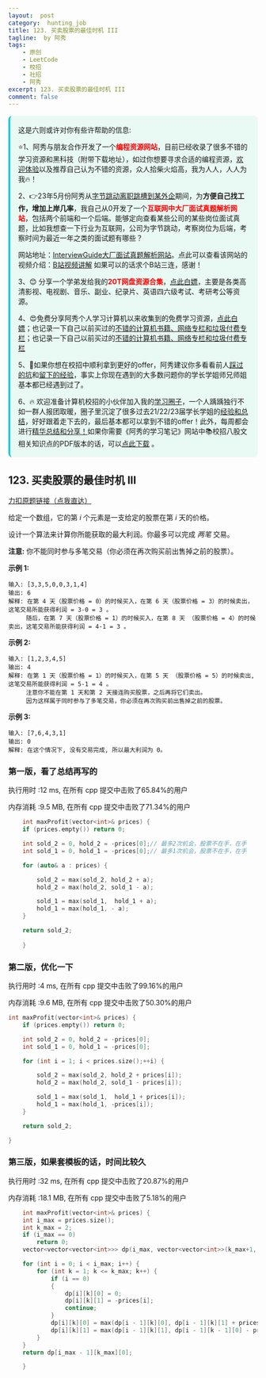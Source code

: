 ```yaml
---
layout:  post
category:  hunting_job
title: 123. 买卖股票的最佳时机 III
tagline:  by 阿秀
tags:
    - 原创
    - LeetCode
    - 校招
    - 社招
    - 阿秀
excerpt: 123. 买卖股票的最佳时机 III
comment: false
---
```






<div style="border-color: #24C6DC;
            background-color: #e9f9f3;         
            margin: 1rem 0;
        padding: .25rem 1rem;
        border-left-width: .3rem;
        border-left-style: solid;
        border-radius: .5rem;
        color: inherit;">
  <p>这是六则或许对你有些许帮助的信息:</p>
<p>⭐️1、阿秀与朋友合作开发了一个<span style="font-weight:bold;color:red">编程资源网站</span>，目前已经收录了很多不错的学习资源和黑科技（附带下载地址），如过你想要寻求合适的编程资源，<a href="https://tools.interviewguide.cn/home" style="text-decoration: underline" target="_blank">欢迎体验</a>以及推荐自己认为不错的资源，众人拾柴火焰高，我为人人，人人为我🔥！</p>  <p>2、👉23年5月份阿秀从<a style="text-decoration: underline" href="https://mp.weixin.qq.com/s/zKItpGwIkHKK4g2aOlL2rA" target="_blank">字节跳动离职跳槽到某外企</a>期间，为<span style="font-weight:bold">方便自己找工作，增加上岸几率</span>，我自己从0开发了一个<span style="font-weight:bold;color:red">互联网中大厂面试真题解析网站</span>，包括两个前端和一个后端。能够定向查看某些公司的某些岗位面试真题，比如我想查一下行业为互联网，公司为字节跳动，考察岗位为后端，考察时间为最近一年之类的面试题有哪些？
<div align="center">
</div>网站地址：<a style="text-decoration: underline" href="https://top.interviewguide.cn/" target="_blank">InterviewGuide大厂面试真题解析网站</a>。点此可以查看该网站的视频介绍：<a style="text-decoration: underline" href="https://www.bilibili.com/video/BV1f94y1C7BL" target="_blank">B站视频讲解</a>   如果可以的话求个B站三连，感谢！
  </p>3、😊
    分享一个学弟发给我的<span style="font-weight:bold;color:red">20T网盘资源合集</span>，<a style="text-decoration: underline" href="https://docs.qq.com/sheet/DY3VPVklVaFFMcUZ4?tab=9h5afr" target="_blank">点此白嫖</a>，主要是各类高清影视、电视剧、音乐、副业、纪录片、英语四六级考试、考研考公等资源。
  </p>
  <p>4、😍免费分享阿秀个人学习计算机以来收集到的免费学习资源，<a style="text-decoration: underline" href="/notes/07-resources/01-free/01-introduce.html" target="_blank">点此白嫖</a>；也记录一下自己以前买过的<a style="text-decoration: underline" href="/notes/07-resources/02-precious.html" target="_blank">不错的计算机书籍、网络专栏和垃圾付费专栏</a>；也记录一下自己以前买过的<a style="text-decoration: underline" href="/notes/07-resources/02-precious.html" target="_blank">不错的计算机书籍、网络专栏和垃圾付费专栏</a>
  </p>
  <p>5、🚀如果你想在校招中顺利拿到更好的offer，阿秀建议你多看看前人<a style="text-decoration: underline" href="https://www.yuque.com/tuobaaxiu/httmmc/npg1k81zeq4wfpyz" target="_blank">踩过的坑</a>和<a style="text-decoration: underline"  target="_blank" href="https://www.yuque.com/tuobaaxiu/httmmc/gge9ppd0mbu2d3dp">留下的经验</a>，事实上你现在遇到的大多数问题你的学长学姐师兄师姐基本都已经遇到过了。
  </p>
  <p>6、🔥 欢迎准备计算机校招的小伙伴加入我的<a  style="text-decoration: underline" href="https://www.yuque.com/tuobaaxiu/httmmc/xg0otqvc17wfx4u9" target="_blank">学习圈子</a>，一个人踽踽独行不如一群人报团取暖，圈子里沉淀了很多过去21/22/23届学长学姐的<a  style="text-decoration: underline" href="https://www.yuque.com/tuobaaxiu/httmmc/gge9ppd0mbu2d3dp" target="_blank">经验和总结</a>，好好跟着走下去的，最后基本都可以拿到不错的offer！此外，每周都会进行<a  style="text-decoration: underline" href="https://www.yuque.com/tuobaaxiu/httmmc/npg1k81zeq4wfpyz" target="_blank">精华总结和分享！</a>如果你需要《阿秀的学习笔记》网站中📚︎校招八股文相关知识点的PDF版本的话，可以<a style="text-decoration: underline" href="https://www.yuque.com/tuobaaxiu/httmmc/qs0yn66apvkzw0ps" target="_blank">点此下载</a> 。</p>   </div>


## 123. 买卖股票的最佳时机 III

[力扣原题链接（点我直达）](https://leetcode-cn.com/problems/best-time-to-buy-and-sell-stock-iii/)

给定一个数组，它的第 *i* 个元素是一支给定的股票在第 *i* 天的价格。

设计一个算法来计算你所能获取的最大利润。你最多可以完成 *两笔* 交易。

**注意:** 你不能同时参与多笔交易（你必须在再次购买前出售掉之前的股票）。

**示例 1:**

```
输入: [3,3,5,0,0,3,1,4]
输出: 6
解释: 在第 4 天（股票价格 = 0）的时候买入，在第 6 天（股票价格 = 3）的时候卖出，这笔交易所能获得利润 = 3-0 = 3 。
     随后，在第 7 天（股票价格 = 1）的时候买入，在第 8 天 （股票价格 = 4）的时候卖出，这笔交易所能获得利润 = 4-1 = 3 。
```

**示例 2:**

```
输入: [1,2,3,4,5]
输出: 4
解释: 在第 1 天（股票价格 = 1）的时候买入，在第 5 天 （股票价格 = 5）的时候卖出, 这笔交易所能获得利润 = 5-1 = 4 。   
     注意你不能在第 1 天和第 2 天接连购买股票，之后再将它们卖出。   
     因为这样属于同时参与了多笔交易，你必须在再次购买前出售掉之前的股票。
```

**示例 3:**

```
输入: [7,6,4,3,1] 
输出: 0 
解释: 在这个情况下, 没有交易完成, 所以最大利润为 0。
```





### 第一版，看了总结再写的

执行用时 :12 ms, 在所有 cpp 提交中击败了65.84%的用户

内存消耗 :9.5 MB, 在所有 cpp 提交中击败了71.34%的用户



```c++
    int maxProfit(vector<int>& prices) {
    if (prices.empty()) return 0;

	int sold_2 = 0, hold_2 = -prices[0];// 最多2次机会，股票不在手，在手
	int sold_1 = 0, hold_1 = -prices[0];// 最多1次机会，股票不在手，在手

	for (auto& a : prices) {

		sold_2 = max(sold_2, hold_2 + a);
		hold_2 = max(hold_2, sold_1 - a);

		sold_1 = max(sold_1,  hold_1 + a);
		hold_1 = max(hold_1, - a);
	}

	return sold_2;
        
    }
```









### 第二版，优化一下

执行用时 :4 ms, 在所有 cpp 提交中击败了99.16%的用户

内存消耗 :9.6 MB, 在所有 cpp 提交中击败了50.30%的用户



```c++
int maxProfit(vector<int>& prices) {
	if (prices.empty()) return 0;

	int sold_2 = 0, hold_2 = -prices[0];
	int sold_1 = 0, hold_1 = -prices[0];

	for (int i = 1; i < prices.size();++i) {

		sold_2 = max(sold_2, hold_2 + prices[i]);
		hold_2 = max(hold_2, sold_1 - prices[i]);

		sold_1 = max(sold_1,  hold_1 + prices[i]);
		hold_1 = max(hold_1, -prices[i]);
	}

	return sold_2;

}
```



### 第三版，如果套模板的话，时间比较久

执行用时 :32 ms, 在所有 cpp 提交中击败了20.87%的用户

内存消耗 :18.1 MB, 在所有 cpp 提交中击败了5.18%的用户

```c++
    int maxProfit(vector<int>& prices) {
	int i_max = prices.size();
	int k_max = 2;
	if (i_max == 0)
		return 0;
	vector<vector<vector<int>>> dp(i_max, vector<vector<int>>(k_max+1, vector<int>(2, 0)));

	for (int i = 0; i < i_max; i++) {
		for (int k = 1; k <= k_max; k++) {
			if (i == 0)
			{
				dp[i][k][0] = 0;
				dp[i][k][1] = -prices[i];
				continue;
			}
			dp[i][k][0] = max(dp[i - 1][k][0], dp[i - 1][k][1] + prices[i]);
			dp[i][k][1] = max(dp[i - 1][k][1], dp[i - 1][k - 1][0] - prices[i]);
		}
	}
	return dp[i_max - 1][k_max][0];

    }
```

<p id="他的买卖股票的最佳时机"></p>






